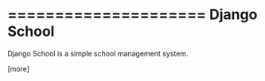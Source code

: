 =====================
Django School
=====================

Django School is a simple school management system.

[more]